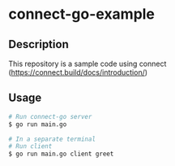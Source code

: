 # connect-go-example

## Description

This repository is a sample code using connect (https://connect.build/docs/introduction/)

## Usage

```sh
# Run connect-go server
$ go run main.go

# In a separate terminal
# Run client
$ go run main.go client greet
```
